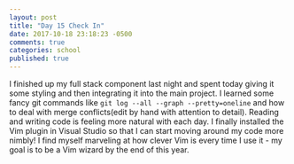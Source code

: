 ```yaml
---
layout: post
title: "Day 15 Check In"
date: 2017-10-18 23:18:23 -0500
comments: true
categories: school
published: true
---
```


I finished up my full stack component last night and spent today giving it some styling and then integrating it into the main project. I learned some fancy git commands like `git log --all --graph --pretty=oneline` and how to deal with merge conflicts(edit by hand with attention to detail). Reading and writing code is feeling more natural with each day. I finally installed the Vim plugin in Visual Studio so that I can start moving around my code more nimbly! I find myself marveling at how clever Vim is every time I use it - my goal is to be a Vim wizard by the end of this year.